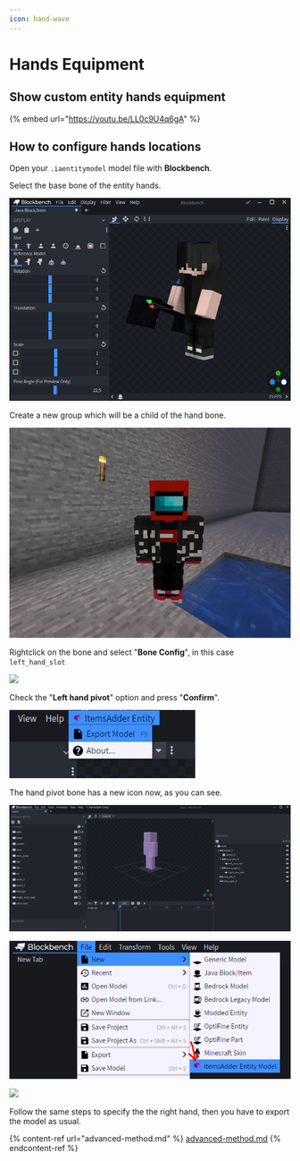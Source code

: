 ```yaml
---
icon: hand-wave
---
```


# Hands Equipment

## Show custom entity hands equipment

{% embed url="https://youtu.be/LL0c9U4q6gA" %}

## How to configure hands locations

Open your `.iaentitymodel` model file with **Blockbench**.

Select the base bone of the entity hands.

![](<../../../.gitbook/assets/image (144).png>)

Create a new group which will be a child of the hand bone.

![](<../../../.gitbook/assets/image (64).png>)

Rightclick on the bone and select "**Bone Config**", in this case `left_hand_slot`

![](<../../../.gitbook/assets/image (171).png>)

Check the "**Left hand pivot**" option and press "**Confirm**".

![](<../../../.gitbook/assets/image (100).png>)

The hand pivot bone has a new icon now, as you can see.

![](<../../../.gitbook/assets/image (98).png>)

![](<../../../.gitbook/assets/image (62).png>)

![](<../../../.gitbook/assets/image (147).png>)

Follow the same steps to specify the the right hand, then you have to export the model as usual.

{% content-ref url="advanced-method.md" %}
[advanced-method.md](advanced-method.md)
{% endcontent-ref %}
